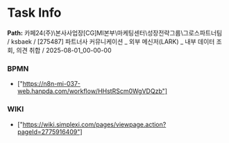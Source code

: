 # Task Info

**Path:** 카페24(주)\본사사업장\[CG]MI본부\마케팅센터\성장전략그룹\그로스파트너팀 / ksbaek / [275487] 파트너사 커뮤니케이션 _ 외부 메신저(LARK) _ 내부 데이터 조회, 의견 취합 / 2025-08-01_00-00-00

### BPMN
- ["https://n8n-mi-037-web.hanpda.com/workflow/HHstRScm0WgVDQzb"]

### WIKI
- ["https://wiki.simplexi.com/pages/viewpage.action?pageId=2775916409"]

